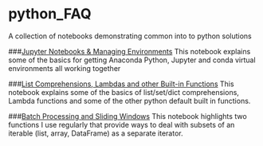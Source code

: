 # python_FAQ
A collection of notebooks demonstrating common into to python solutions

###[Jupyter Notebooks & Managing Environments](https://github.com/agbs2k8/python_FAQ/blob/master/Notebooks/Jupyter%20Notebooks%20and%20Managing%20Environments.ipynb)
This notebook explains some of the basics for getting Anaconda Python, Jupyter and conda virtual environments all working together


###[List Comprehensions, Lambdas and other Built-in Functions](https://github.com/agbs2k8/python_FAQ/blob/master/Notebooks/List%20Comprehensions%20Lambdas%20and%20Built%20In%20Functions%20of%20Note.ipynb)
This notebook explains some of the basics of list/set/dict comprehensions, Lambda functions and some of the other python default built in functions.

###[Batch Processing and Sliding Windows](https://github.com/agbs2k8/python_FAQ/blob/master/Notebooks/Batch%20Process%20and%20Sliding%20Windows.ipynb)
This notebook highlights two functions I use regularly that provide ways to deal with subsets of an iterable (list, array, DataFrame) as a separate iterator.

